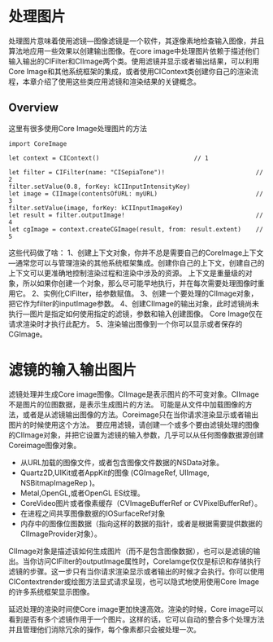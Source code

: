 # 处理图片
处理图片意味着使用滤镜—图像滤镜是一个软件，其逐像素地检查输入图像，并且算法地应用一些效果以创建输出图像。在core image中处理图片依赖于描述他们输入输出的CIFilter和CIImage两个类。使用滤镜并显示或者输出结果，可以利用Core Image和其他系统框架的集成，或者使用CIContext类创建你自己的渲染流程，本章介绍了使用这些类应用滤镜和渲染结果的关键概念。
## Overview
这里有很多使用Core Image处理图片的方法
```
import CoreImage

let context = CIContext()                          // 1

let filter = CIFilter(name: "CISepiaTone")!                         // 2
filter.setValue(0.8, forKey: kCIInputIntensityKey)
let image = CIImage(contentsOfURL: myURL)                           // 3
filter.setValue(image, forKey: kCIInputImageKey)
let result = filter.outputImage!                                    // 4
let cgImage = context.createCGImage(result, from: result.extent)    // 5
```

这些代码做了啥：
1、创建上下文对象，你并不总是需要自己的CoreImage上下文—通常您可以与管理渲染的其他系统框架集成。创建你自己的上下文，创建自己的上下文可以更准确地控制渲染过程和渲染中涉及的资源。 上下文是重量级的对象，所以如果你创建一个对象，那么尽可能早地执行，并在每次需要处理图像时重用它。
2、实例化CIFilter，给参数赋值。
3、创建一个要处理的CIImage对象，把它作为filter的inputImage参数。
4、创建CIImage的输出对象，此时滤镜尚未执行—图片是指定如何使用指定的滤镜，参数和输入创建图像。 Core Image仅在请求渲染时才执行此配方。
5、渲染输出图像到一个你可以显示或者保存的CGImage。

# 滤镜的输入输出图片
滤镜处理并生成Core image图像。CIImage是表示图片的不可变对象。CIImage不是图片的位图数据，是表示生成图片的方法。
可能是从文件中加载图像的方法，或者是从滤镜输出图像的方法。Coreimage只在当你请求渲染显示或者输出图片的时候使用这个方法。
要应用滤镜，请创建一个或多个要由滤镜处理的图像的CIImage对象，并把它设置为滤镜的输入参数，几乎可以从任何图像数据源创建Coreimage图像对象。
* 从URL加载的图像文件，或者包含图像文件数据的NSData对象。
* Quartz2D,UIKit或者AppKit的图像 (CGImageRef, UIImage,  NSBitmapImageRep )。
* Metal,OpenGL,或者OpenGL ES纹理。
* CoreVideo图片或者像素缓存（CVImageBufferRef or CVPixelBufferRef）。
* 在进程之间共享图像数据的IOSurfaceRef对象
* 内存中的图像位图数据（指向这样的数据的指针，或者是根据需要提供数据的CIImageProvider对象）。

CIImage对象是描述该如何生成图片（而不是包含图像数据），也可以是滤镜的输出。当你访问CIFilter的outputImage属性时，CoreIamge仅仅是标识和存储执行滤镜的步骤。这一步只有当你请求渲染显示或者输出的时候才会执行。你可以使用CIContextrender或绘图方法显式请求呈现，也可以隐式地使用使用Core Image的许多系统框架显示图像。

延迟处理的渲染时间使Core image更加快速高效。渲染的时候，Core image可以看到是否有多个滤镜作用于一个图片。这样的话，它可以自动的整合多个处理方法并且管理他们消除冗余的操作，每个像素都只会被处理一次。
